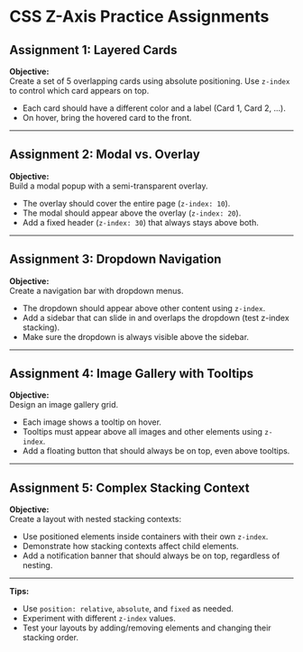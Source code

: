 # CSS Z-Axis Practice Assignments

## Assignment 1: Layered Cards

**Objective:**  
Create a set of 5 overlapping cards using absolute positioning. Use `z-index` to control which card appears on top.  
- Each card should have a different color and a label (Card 1, Card 2, ...).
- On hover, bring the hovered card to the front.

---

## Assignment 2: Modal vs. Overlay

**Objective:**  
Build a modal popup with a semi-transparent overlay.  
- The overlay should cover the entire page (`z-index: 10`).
- The modal should appear above the overlay (`z-index: 20`).
- Add a fixed header (`z-index: 30`) that always stays above both.

---

## Assignment 3: Dropdown Navigation

**Objective:**  
Create a navigation bar with dropdown menus.  
- The dropdown should appear above other content using `z-index`.
- Add a sidebar that can slide in and overlaps the dropdown (test z-index stacking).
- Make sure the dropdown is always visible above the sidebar.

---

## Assignment 4: Image Gallery with Tooltips

**Objective:**  
Design an image gallery grid.  
- Each image shows a tooltip on hover.
- Tooltips must appear above all images and other elements using `z-index`.
- Add a floating button that should always be on top, even above tooltips.

---

## Assignment 5: Complex Stacking Context

**Objective:**  
Create a layout with nested stacking contexts:  
- Use positioned elements inside containers with their own `z-index`.
- Demonstrate how stacking contexts affect child elements.
- Add a notification banner that should always be on top, regardless of nesting.

---

**Tips:**  
- Use `position: relative`, `absolute`, and `fixed` as needed.
- Experiment with different `z-index` values.
- Test your layouts by adding/removing elements and changing their stacking order.
